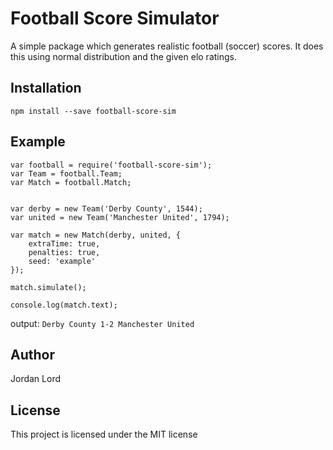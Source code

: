# Football Score Simulator

A simple package which generates realistic
football (soccer) scores. It does this using
normal distribution and the given elo ratings.

## Installation

`npm install --save football-score-sim`

## Example
```
var football = require('football-score-sim');
var Team = football.Team;
var Match = football.Match;


var derby = new Team('Derby County', 1544);
var united = new Team('Manchester United', 1794);

var match = new Match(derby, united, {
    extraTime: true,
    penalties: true,
    seed: 'example'
});

match.simulate();

console.log(match.text);
```
output:
`Derby County 1-2 Manchester United`

## Author

Jordan Lord

## License

This project is licensed under the MIT license
